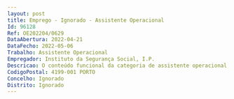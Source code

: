 ```yaml
--- 
layout: post
title: Emprego - Ignorado - Assistente Operacional
Id: 96128
Ref: OE202204/0629
DataAbertura: 2022-04-21
DataFecho: 2022-05-06
Trabalho: Assistente Operacional
Empregador: Instituto da Segurança Social, I.P.
Descricao: O conteúdo funcional da categoria de assistente operacional é  o descrito no Anexo referido no n.º 2 do artigo 88.º da Lei n.º 35 2014, de 20 de junho, na sua atual redação  Funções de natureza executiva de grau de complexidade 1, de carater manual ou mecânico, enquadradas em diretivas gerais bem definidas e com graus de complexidade variáveis  Execução de tarefas de apoio elementares , indispensáveis ao funcionamento dos serviços, podendo comportar esforço físico Responsabilidade pelos equipamentos sob sua guarda e pela correta utilização, procedendo, quando necessário, à manutenção e reparação dos mesmos  E pelo desenvolvimento das atividades inerentes à unidade orgânica para o qual é aberto o presente procedimento, designadamente Atuar diretamente com as crianças e adolescentes multideficientes, individualmente ou em grupo, tendo em vista o seu desenvolvimento físico psíquico e o seu bem estar, pelo que executa, sistematicamente e de acordo com a programação previamente determinada, sob a orientação do técnico especializado ou do diretor do estabelecimento, a totalidade ou parte das seguintes tarefas a) Recebe informações sobre o planeamento, processos e modos de atuação pedagógicos e transmite informação acerca de comportamentos pessoais e grupais, evoluções e outras situações b) Acompanha as crianças e os adolescentes à entrada e saída, auxiliando os a descer ou a subir para as carrinhas c) Dispõe os em cadeiras de rodas, quando for caso disso, ajuda os a susterem se nos diversos aparelhos auxiliadores da locomoção ou ampara os d) Apõe lhes protetores ou outra aparelhagem adequada para suster os movimentos incontrolados ou para proteger de quedas e inerentes consequências e) Orienta os nos cuidados de higiene e conforto, ensinando os e incentivando os nos actos próprios e nos movimentos, de modo a treiná los, mantendo conversação adequada à sua prática f) Prepara as salas e as mesas apondo lhes dispositivos vários de modo que fiquem corretamente sentados e amparados, quer para atividades pedagógicas e lúdicas, quer para tratamentos ou outras situações, ajustando os nos movimentos e nos trabalhos a realizar g) Prepara as áreas para os tratamentos, limpa a aparelhagem de fisioterapia, prepara moldes de gesso e zela pela sua higiene e salubridade h) Leva as crianças e os adolescentes, bem como as respetivas fichas médicas, aos tratamentos e apoia os direta e indiretamente nas consultas i) Emprata as refeições pondo, se necessário, dispositivos de compensação e talheres apropriados que permitam comer com a independência possível j) Arranja lhes a comida sempre que necessário, ajuda os de molde a alimentarem se convenientemente, incentivando os movimentos a desenvolver e ou alimentando os directamente tendo em atenção a posição da língua e outras características k) Após a refeição retira os utensílios que conduz à copa l) Prepara os para sair do refeitório, fazer a sua higiene e ir para o recreio, proporcionando lhes os dispositivos adequados e acompanha os directamente e pessoalmente, nalguns casos m) Executa material didático e próteses várias, procede à sua limpeza e manutenção, zelando pela sua duração e capacidade de utilização, entregando os, sempre que for caso disso, à terapeuta n) Requisita, arruma, retira e distribui o material necessário, quer de higiene e conforto, quer das atividades sócio educativas, bem como, eventualmente, procede à receção, distribuição de roupas lavadas, entrega de roupa suja e respetivo controlo o) Participa activamente na ocupação de tempos livres, na realização de atividades sócio educativas e pedagógicas, quer nas instalações, quer em praias, passeios ou viagens de estudo p) Atua junto dos alunos, utilizando vários métodos e processos sob a orientação dos docentes e terapeutas, auxiliando os em tarefas que exijam maior celeridade na execução dos trabalhos q) Providencia pela manutenção das condições de higiene e salubridade das salas em que se encontram r) Pode, por vezes, executar tarefas de natureza administrativa, nomeadamente na relação com os familiares, bem como na reprografia, fotocomposição e corte de papel de trabalhos executados pelos alunos.
CodigoPostal: 4199-001 PORTO
Concelho: Ignorado
Distrito: Ignorado
--- 
```

